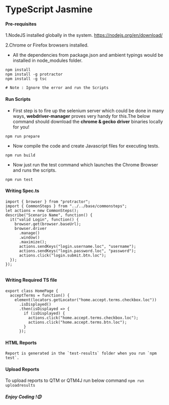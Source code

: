 
# TypeScript Jasmine

#### Pre-requisites
1.NodeJS installed globally in the system.
https://nodejs.org/en/download/

2.Chrome or Firefox browsers installed.

* All the dependencies from package.json and ambient typings would be installed in node_modules folder.
```
npm install
npm install -g protractor
npm install -g tsc
```
``` # Note : Ignore the error and run the Scripts ```
#### Run Scripts

* First step is to fire up the selenium server which could be done in many ways,  **webdriver-manager** proves very handy for this.The below command should download the **chrome & gecko driver** binaries locally for you!

```
npm run prepare
```
* Now compile the code and create Javascript files for executing tests.
```
npm run build
```

* Now just run the test command which launches the Chrome Browser and runs the scripts.
```
npm run test
```

#### Writing Spec.ts
```
import { browser } from "protractor";
import { CommonSteps } from "../../base/commonsteps";
let actions = new CommonSteps();
describe("Scenario Name", function() {
  it("valid Login", function() {
    browser.get(browser.baseUrl);
    browser.driver
      .manage()
      .window()
      .maximize();
      actions.sendKeys("login.username.loc", "username");
      actions.sendKeys("login.password.loc", "password");
      actions.click("login.submit.btn.loc");
  });
});


```
#### Writing Required TS file
```
export class HomePage {
  acceptTerms = function() {
    element(locators.getLocator("home.accept.terms.checkbox.loc"))
      .isDisplayed()
      .then(isDisplayed => {
        if (isDisplayed) {
          actions.click("home.accept.terms.checkbox.loc");
          actions.click("home.accept.terms.btn.loc");
        }
      });

```
#### HTML Reports
```
Report is generated in the `test-results` folder when you run `npm test`.
```

#### Upload Reports
To upload reports to QTM or QTM4J run below command
`npm run uploadresults`

##### Enjoy Coding !😊